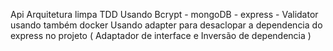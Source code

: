 Api Arquitetura limpa TDD
Usando Bcrypt - mongoDB - express - Validator
usando também docker
Usando adapter para desaclopar a dependencia do express no projeto ( Adaptador de interface e Inversão de dependencia )
